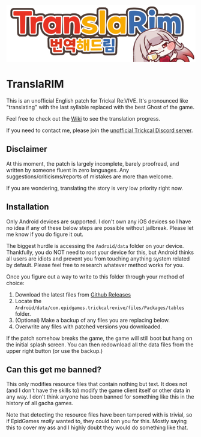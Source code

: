 ![Header](./header.png)

# TranslaRIM
This is an unofficial English patch for Trickal Re:VIVE.
It's pronounced like "translating" with the last syllable replaced with the best Ghost of the game.

Feel free to check out the [Wiki](https://namuwitch.miraheze.org/wiki/Main_Page) to see the translation progress.

If you need to contact me, please join the [unofficial Trickcal Discord server](https://discord.gg/zSen6pQj3r).

## Disclaimer
At this moment, the patch is largely incomplete, barely proofread, and written by someone fluent in zero languages.
Any suggestions/criticisms/reports of mistakes are more than welcome.

If you are wondering, translating the story is very low priority right now.

## Installation
Only Android devices are supported.
I don't own any iOS devices so I have no idea if any of these below steps are possible without jailbreak.
Please let me know if you do figure it out.

The biggest hurdle is accessing the `Android/data` folder on your device.
Thankfully, you do NOT need to root your device for this, but Android thinks all users are idiots and prevent you from touching anything system related by default.
Please feel free to research whatever method works for you.

Once you figure out a way to write to this folder through your method of choice:
1. Download the latest files from [Github Releases](https://github.com/voidumbrella/TranslaRim/releases)
2. Locate the `Android/data/com.epidgames.trickcalrevive/files/Packages/tables` folder.
3. (Optional) Make a backup of any files you are replacing below.
4. Overwrite any files with patched versions you downloaded.

If the patch somehow breaks the game, the game will still boot but hang on the initial splash screen.
You can then redownload all the data files from the upper right button (or use the backup.)

## Can this get me banned?
This only modifies resource files that contain nothing but text.
It does not (and I don't have the skills to) modify the game client itself or other data in any way.
I don't think anyone has been banned for something like this in the history of all gacha games.

Note that detecting the resource files have been tampered with is trivial, so if EpidGames *really* wanted to, they could ban you for this.
Mostly saying this to cover my ass and I highly doubt they would do something like that.

